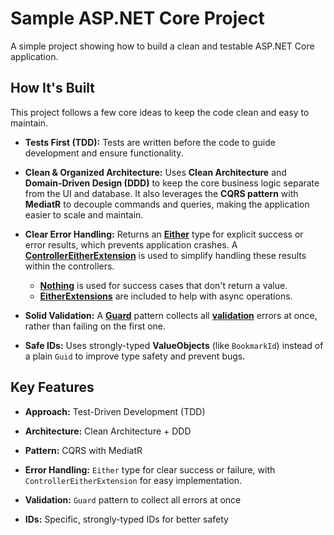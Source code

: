 # Sample ASP.NET Core Project

A simple project showing how to build a clean and testable ASP.NET Core application.

## How It's Built

This project follows a few core ideas to keep the code clean and easy to maintain.

* **Tests First (TDD):** Tests are written before the code to guide development and ensure functionality.

* **Clean & Organized Architecture:** Uses **Clean Architecture** and **Domain-Driven Design (DDD)** to keep the core business logic separate from the UI and database. It also leverages the **CQRS pattern** with **MediatR** to decouple commands and queries, making the application easier to scale and maintain.

* **Clear Error Handling:** Returns an [**Either**](https://mikhail.io/2016/01/validation-with-either-data-type-in-csharp/) type for explicit success or error results, which prevents application crashes. A [**ControllerEitherExtension**](Shared/Types/ControllerEitherExtensions.cs) is used to simplify handling these results within the controllers.

  * [**Nothing**](Shared/Types/Nothing.cs) is used for success cases that don't return a value.
  * [**EitherExtensions**](Shared/Types/EitherExtensions.cs) are included to help with async operations.

* **Solid Validation:** A [**Guard**](Shared/Types/Guard.cs) pattern collects all [**validation**](Shared/Types/Validation.cs) errors at once, rather than failing on the first one.

* **Safe IDs:** Uses strongly-typed **ValueObjects** (like `BookmarkId`) instead of a plain `Guid` to improve type safety and prevent bugs.

## Key Features

* **Approach:** Test-Driven Development (TDD)

* **Architecture:** Clean Architecture + DDD

* **Pattern:** CQRS with MediatR

* **Error Handling:** `Either` type for clear success or failure, with `ControllerEitherExtension` for easy implementation.

* **Validation:** `Guard` pattern to collect all errors at once

* **IDs:** Specific, strongly-typed IDs for better safety

